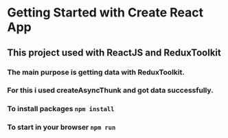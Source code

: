 # Getting Started with Create React App

## This project used with ReactJS and ReduxToolkit

### The main purpose is getting data with ReduxToolkit.
### For this i used createAsyncThunk and got data successfully.

### To install packages `npm install`
### To start in your browser `npm run` 
